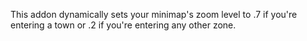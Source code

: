 This addon dynamically sets your minimap's zoom level to .7 if you're entering a town or .2 if you're entering any other zone.

